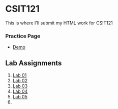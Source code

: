 # CSIT121
This is where I'll submit my HTML work for CSIT121
<h3>Practice Page</h3>
<ul>
  <li><a href="https://db-downing.github.io/CSIT121/practice/demo.html">Demo</a></li>
</ul>
<h2>Lab Assignments</h2>
<ol>
  <li><a href="https://db-downing.github.io/CSIT121/lab01/aboutme.html">Lab 01</a></li>
  <li><a href="https://db-downing.github.io/CSIT121/lab02/HTML_basics.html">Lab 02</a></li>
  <li><a href="https://db-downing.github.io/CSIT121/lab03/index.html">Lab 03</a></li>
  <li><a href="https://db-downing.github.io/CSIT121/lab04/index.html">Lab 04</a></li>
  <li><a href="https://db-downing.github.io/CSIT121/lab05/index.html">Lab 05</a></li>
  <li><a href="https://db-downing.github.io/CSIT121/lab06/index.html"></a></li>
</ol>
